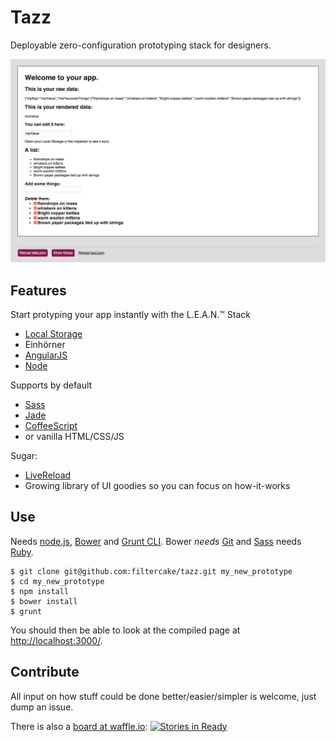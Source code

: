 # Tazz

Deployable zero-configuration prototyping stack for designers.

![](res/14-02-08.png)

## Features

Start protyping your app instantly with the L.E.A.N.™ Stack

- [Local Storage](https://en.wikipedia.org/wiki/LocalStorage#localStorage)
- Einhörner
- [AngularJS](http://angularjs.org/)
- [Node](http://nodejs.org/)

Supports by default

- [Sass](http://sass-lang.com/)
- [Jade](http://jade-lang.com/)
- [CoffeeScript](http://coffeescript.org/)
- or vanilla HTML/CSS/JS

Sugar:
- [LiveReload](http://livereload.com/)
- Growing library of UI goodies so you can focus on how-it-works

## Use

Needs [node.js](http://nodejs.org/), [Bower](http://bower.io/) and [Grunt CLI](http://gruntjs.com/getting-started#installing-the-cli). Bower *needs* [Git](http://git-scm.com/) and [Sass](http://sass-lang.com/) needs [Ruby](https://www.ruby-lang.org/en/).

    $ git clone git@github.com:filtercake/tazz.git my_new_prototype
    $ cd my_new_prototype
    $ npm install
    $ bower install
    $ grunt

You should then be able to look at the compiled page at <http://localhost:3000/>.

## Contribute

All input on how stuff could be done better/easier/simpler is welcome, just dump an issue.

There is also a [board at waffle.io](https://waffle.io/filtercake/tazz): [![Stories in Ready](https://badge.waffle.io/filtercake/tazz.png?label=ready)](https://waffle.io/filtercake/tazz)
